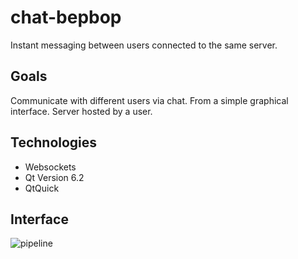 # chat-bepbop
Instant messaging between users connected to the same server.

## Goals
Communicate with different users via chat.
From a simple graphical interface.
Server hosted by a user.

## Technologies
- Websockets
- Qt Version 6.2
- QtQuick

## Interface
![pipeline](https://github.com/darmangerd/chat-bepbop/blob/main/docs/interface.png?raw=true)

